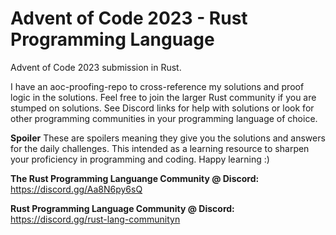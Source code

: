 # Advent of Code 2023 - Rust Programming Language 
Advent of Code 2023 submission in Rust.

I have an aoc-proofing-repo to cross-reference my solutions and proof logic in the solutions. Feel free to join the larger Rust community if you are stumped on solutions. See Discord links for help with solutions or look for other programming communities in your programming language of choice. 

**Spoiler** These are spoilers meaning they give you the solutions and answers for the daily challenges. This intended as a learning resource to sharpen your proficiency in programming and coding. Happy learning :)

**The Rust Programming Languange Community @ Discord:** https://discord.gg/Aa8N6py6sQ 

**Rust Programming Language Community @ Discord:** https://discord.gg/rust-lang-communityn 


